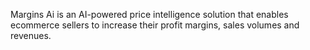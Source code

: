 Margins Ai is an AI-powered price intelligence solution that enables ecommerce sellers to increase their profit margins, sales volumes and revenues.

<!---
margins-ai/margins-ai is a ✨ special ✨ repository because its `README.md` (this file) appears on your GitHub profile.
You can click the Preview link to take a look at your changes.
--->
